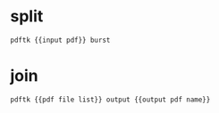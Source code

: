 # split

```sh
pdftk {{input pdf}} burst
```

# join

```sh
pdftk {{pdf file list}} output {{output pdf name}}
```

